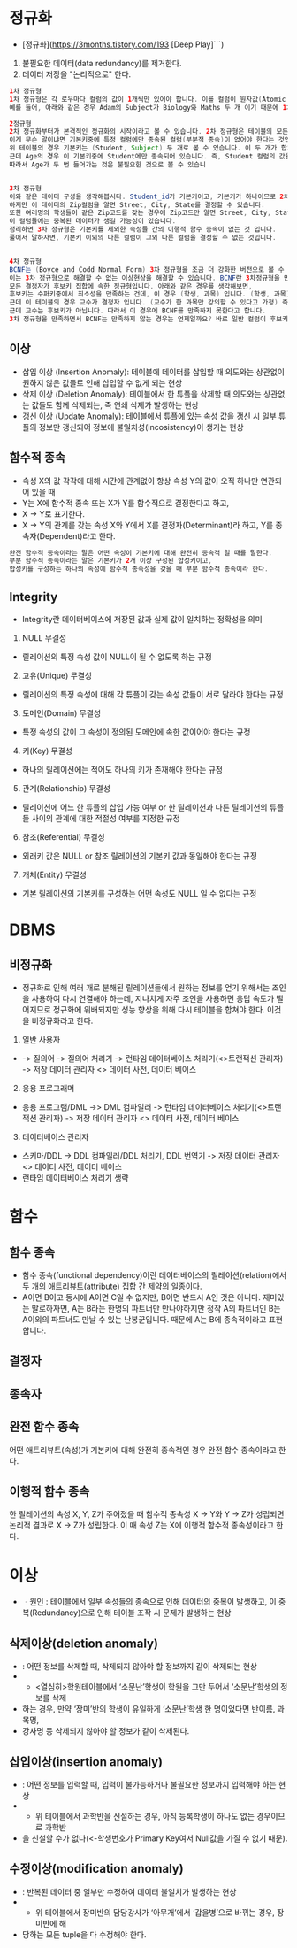# 정규화
* [정규화](https://3months.tistory.com/193 [Deep Play]```)
1. 불필요한 데이터(data redundancy)를 제거한다.
2. 데이터 저장을 "논리적으로" 한다.
```java
1차 정규형
1차 정규형은 각 로우마다 컬럼의 값이 1개씩만 있어야 합니다. 이를 컬럼이 원자값(Atomic Value)를 갖는다고 합니다. 
예를 들어, 아래와 같은 경우 Adam의 Subject가 Biology와 Maths 두 개 이기 때문에 1차 정규형을 만족하지 못합니다.

2정규형
2차 정규화부터가 본격적인 정규화의 시작이라고 볼 수 있습니다. 2차 정규형은 테이블의 모든 컬럼이 완전 함수적 종속을 만족하는 것입니다. 
이게 무슨 말이냐면 기본키중에 특정 컬럼에만 종속된 컬럼(부분적 종속)이 없어야 한다는 것입니다. 
위 테이블의 경우 기본키는 (Student, Subject) 두 개로 볼 수 있습니다. 이 두 개가 합쳐져야 한 로우를 구분할 수가 있습니다. 
근데 Age의 경우 이 기본키중에 Student에만 종속되어 있습니다. 즉, Student 컬럼의 값을 알면 Age의 값을 알 수 있습니다. 
따라서 Age가 두 번 들어가는 것은 불필요한 것으로 볼 수 있습니


3차 정규형
이와 같은 데이터 구성을 생각해봅시다. Student_id가 기본키이고, 기본키가 하나이므로 2차 정규형은 만족하는 것으로 볼 수 있습니다. 
하지만 이 데이터의 Zip컬럼을 알면 Street, City, State를 결정할 수 있습니다. 
또한 여러명의 학생들이 같은 Zip코드를 갖는 경우에 Zip코드만 알면 Street, City, State가 결정되기 때문이 
이 컬럼들에는 중복된 데이터가 생길 가능성이 있습니다. 
정리하면 3차 정규형은 기본키를 제외한 속성들 간의 이행적 함수 종속이 없는 것 입니다. 
풀어서 말하자면, 기본키 이외의 다른 컬럼이 그외 다른 컬럼을 결정할 수 없는 것입니다.


4차 정규형
BCNF는 (Boyce and Codd Normal Form) 3차 정규형을 조금 더 강화한 버전으로 볼 수 있습니다. 
이는 3차 정규형으로 해결할 수 없는 이상현상을 해결할 수 있습니다. BCNF란 3차정규형을 만족하면서 
모든 결정자가 후보키 집합에 속한 정규형입니다. 아래와 같은 경우를 생각해보면, 
후보키는 수퍼키중에서 최소성을 만족하는 건데, 이 경우 (학생, 과목) 입니다. (학생, 과목)은 그 로우를 유일하게 구분할 수 있습니다. 
근데 이 테이블의 경우 교수가 결정자 입니다. (교수가 한 과목만 강의할 수 있다고 가정) 즉, 교수가 정해지면 과목이 결정됩니다. 
근데 교수는 후보키가 아닙니다. 따라서 이 경우에 BCNF를 만족하지 못한다고 합니다. 
3차 정규형을 만족하면서 BCNF는 만족하지 않는 경우는 언제일까요? 바로 일반 컬럼이 후보키를 결정하는 경우입니다.


```

## 이상
* 삽입 이상 (Insertion Anomaly): 테이블에 데이터를 삽입할 때 의도와는 상관없이 원하지 않은 값들로 인해 삽입할 수 없게 되는 현상
* 삭제 이상 (Deletion Anomaly): 테이블에서 한 튜플을 삭제할 때 의도와는 상관없는 값들도 함께 삭제되는, 즉 연쇄 삭제가 발생하는 현상
* 갱신 이상 (Update Anomaly): 테이블에서 튜플에 있는 속성 값을 갱신 시 일부 튜플의 정보만 갱신되어 정보에 불일치성(Incosistency)이 생기는 현상

## 함수적 종속
* 속성 X의 값 각각에 대해 시간에 관계없이 항상 속성 Y의 값이 오직 하나만 연관되어 있을 때
* Y는 X에 함수적 종속 또는 X가 Y를 함수적으로 결정한다고 하고,
* X -> Y로 표기한다.
* X -> Y의 관계를 갖는 속성 X와 Y에서 X를 결정자(Determinant)라 하고, Y를 종속자(Dependent)라고 한다.

```JAVA
완전 함수적 종속이라는 말은 어떤 속성이 기본키에 대해 완전히 종속적 일 때를 말한다.
부분 함수적 종속이라는 말은 기본키가 2개 이상 구성된 합성키이고,
합성키를 구성하는 하나의 속성에 함수적 종속성을 갖을 때 부분 함수적 종속이라 한다.
```

## Integrity
* Integrity란 데이터베이스에 저장된 값과 실제 값이 일치하는 정확성을 의미

1. NULL 무결성
* 릴레이션의 특정 속성 값이 NULL이 될 수 없도록 하는 규정

2. 고유(Unique) 무결성
* 릴레이션의 특정 속성에 대해 각 튜플이 갖는 속성 값들이 서로 달라야 한다는 규정

3. 도메인(Domain) 무결성
* 특정 속성의 값이 그 속성이 정의된 도메인에 속한 값이어야 한다는 규정

4. 키(Key) 무결성
* 하나의 릴레이션에는 적어도 하나의 키가 존재해야 한다는 규정

5. 관계(Relationship) 무결성
* 릴레이션에 어느 한 튜플의 삽입 가능 여부 or 한 릴레이션과 다른 릴레이션의 튜플들 사이의 관계에 대한 적절성 여부를 지정한 규정

6. 참조(Referential) 무결성
* 외래키 값은 NULL or 참조 릴레이션의 기본키 값과 동일해야 한다는 규정

7. 개체(Entity) 무결성
* 기본 릴레이션의 기본키를 구성하는 어떤 속성도 NULL 일 수 없다는 규정


# DBMS
## 비정규화
- 정규화로 인해 여러 개로 분해된 릴레이션들에서 원하는 정보를 얻기 위해서는 조인을
사용하여 다시 연결해야 하는데, 지나치게 자주 조인을 사용하면 응답 속도가 떨어지므로 정규화에 위배되지만 성능 향상을 위해 다시 테이블을 합쳐야 한다. 이것을 비정규화라고 한다.



1. 일반 사용자 
* -> 질의어 -> 질의어 처리기 -> 런타임 데이터베이스 처리기(<>트랜잭션 관리자) -> 저장 데이터 관리자 <> 데이터 사전, 데이터 베이스

2. 응용 프로그래머
* 응용 프로그램/DML ->> DML 컴파일러 -> 런타임 데이터베이스 처리기(<>트랜잭션 관리자) -> 저장 데이터 관리자 <> 데이터 사전, 데이터 베이스

3. 데이터베이스 관리자
* 스키마/DDL -> DDL 컴파일러/DDL 처리기, DDL 번역기 -> 저장 데이터 관리자 <> 데이터 사전, 데이터 베이스
* 런타임 데이터베이스 처리기 생략

# 함수
## 함수 종속
- 함수 종속(functional dependency)이란 데이터베이스의 릴레이션(relation)에서 두 개의 애트리뷰트(attribute) 집합 간 제약의 일종이다.
- A이면 B이고 동시에 A이면 C일 수 없지만, B이면 반드시 A인 것은 아니다. 재미있는 말로하자면, A는 B라는 한명의 파트너만 만나야하지만 정작 A의 파트너인 B는 A이외의 파트너도 만날 수 있는 난봉꾼입니다. 때문에 A는 B에 종속적이라고 표현합니다.



## 결정자

## 종속자

## 완전 함수 종속
어떤 애트리뷰트(속성)가 기본키에 대해 완전히 종속적인 경우 완전 함수 종속이라고 한다.

## 이행적 함수 종속

한 릴레이션의 속성 X, Y, Z가 주어졌을 때 함수적 종속성 X → Y와 Y → Z가 성립되면 논리적 결과로 X → Z가 성립한다. 이 때 속성 Z는 X에 이행적 함수적 종속성이라고 한다.




# 이상
- ᆞ원인 : 테이블에서 일부 속성들의 종속으로 인해 데이터의 중복이 발생하고, 이 중복(Redundancy)으로 인해 테이블 조작 시 문제가 발생하는 현상

## 삭제이상(deletion anomaly)
 * : 어떤 정보를 삭제할 때, 삭제되지 않아야 할 정보까지 같이 삭제되는 현상
 * - <열심히>학원테이블에서 ‘소문난’학생이 학원을 그만 두어서 ‘소문난’학생의 정보를 삭제
 *   하는 경우, 만약 ‘장미’반의 학생이 유일하게 ‘소문난’학생 한 명이었다면 반이름, 과목명,
 *   강사명 등 삭제되지 않아야 할 정보가 같이 삭제된다.
 
 
## 삽입이상(insertion anomaly)
 * : 어떤 정보를 입력할 때, 입력이 불가능하거나 불필요한 정보까지 입력해야 하는 현상
 * -  위 테이블에서 과학반을 신설하는 경우, 아직 등록학생이 하나도 없는 경우이므로 과학반
 *    을 신설할 수가 없다(<-학생번호가 Primary Key여서 Null값을 가질 수 없기 때문).
 
 
## 수정이상(modification anomaly)
 * : 반복된 데이터 중 일부만 수정하여 데이터 불일치가 발생하는 현상
 * - 위 테이블에서 장미반의 담당강사가 ‘아무개’에서 ‘갑을병’으로 바뀌는 경우, 장미반에 해
 *   당하는 모든 tuple을 다 수정해야 한다.

